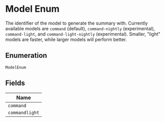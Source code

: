 
# Model Enum

The identifier of the model to generate the summary with. Currently available models are `command` (default), `command-nightly` (experimental), `command-light`, and `command-light-nightly` (experimental). Smaller, "light" models are faster, while larger models will perform better.

## Enumeration

`ModelEnum`

## Fields

| Name |
|  --- |
| `command` |
| `commandlight` |

